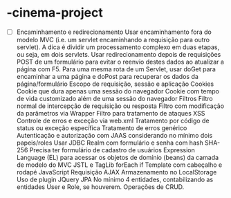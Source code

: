 # -cinema-project
- [ ] Encaminhamento e redirecionamento
Usar encaminhamento fora do modelo MVC (i.e. um servlet encaminhando a requisição para outro servlet). A dica é dividir um processamento complexo em duas etapas, ou seja, em dois servlets.
Usar redirecionamento depois de requisições POST de um formulário para evitar o reenvio destes dados ao atualizar a página com F5.
Para uma mesma rota de um Servlet, usar doGet para encaminhar a uma página e doPost para recuperar os dados da página/formulário
Escopo de requisição, sessão e aplicação
Cookies
Cookie que dura apenas uma sessão do navegador
Cookie com tempo de vida customizado além de uma sessão do navegador
Filtros
Filtro normal de intercepção de requisição ou resposta
Filtro com modificação da parâmetros via Wrapper
Filtro para tratamento de ataques XSS
Controle de erros e exceção via web.xml
Tratamento por código de status ou exceção específica
Tratamento de erros genérico
Autenticação e autorização com JAAS considerando no mínimo dois papeis/roles
Usar JDBC Realm com formulário e senha com hash SHA-256
Precisa ter formulário de cadastro de usuários
Expression Language (EL) para acessar os objetos de domínio (beans) da camada de modelo do MVC
JSTL e TagLib
forEach
if
Template com cabeçalho e rodapé
JavaScript
Requisição AJAX
Armazenamento no LocalStorage
Uso de plugin JQuery
JPA
No mínimo 4 entidades, contabilizando as entidades User e Role, se houverem.
Operações de CRUD.
